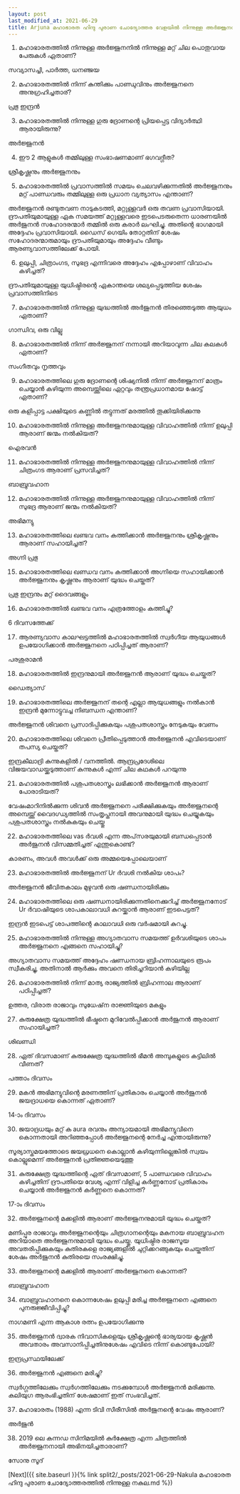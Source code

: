 ```yaml
---
layout: post
last_modified_at: 2021-06-29
title: Arjuna മഹാഭാരത ഹിന്ദു പുരാണ ചോദ്യോത്തര വേളയിൽ നിന്നുള്ള അർജ്ജുനൻ
---
```


1) മഹാഭാരതത്തിൽ നിന്നുള്ള അർജ്ജുനനിൽ നിന്നുള്ള മറ്റ് ചില പൊതുവായ പേരുകൾ ഏതാണ്?

സവ്യാസച്ചി, പാർത്ത, ധനഞ്ജയ

2) മഹാഭാരതത്തിൽ നിന്ന് കുന്തിക്കും പാണ്ഡുവിനും അർജ്ജുനനെ അനുഗ്രഹിച്ചതാര്?

പ്രഭു ഇന്ദ്രൻ

3) മഹാഭാരതത്തിൽ നിന്നുള്ള ഗുരു ദ്രോണന്റെ പ്രിയപ്പെട്ട വിദ്യാർത്ഥി ആരായിരുന്നു?

അർജ്ജുനൻ

4) ഈ 2 ആളുകൾ തമ്മിലുള്ള സംഭാഷണമാണ് ഭഗവദ്ഗീത?

ശ്രീകൃഷ്ണനും അർജ്ജുനനും

5) മഹാഭാരതത്തിൽ പ്രവാസത്തിൽ സമയം ചെലവഴിക്കുന്നതിൽ അർജ്ജുനനും മറ്റ് പാണ്ഡവരും തമ്മിലുള്ള ഒരു പ്രധാന വ്യത്യാസം എന്താണ്?

അർജ്ജുനൻ രണ്ടുതവണ നാടുകടത്തി, മറ്റുള്ളവർ ഒരു തവണ പ്രവാസിയായി. ദ്രൗപതിയുമായുള്ള ഏക സമയത്ത് മറ്റുള്ളവരെ ഇടപെടരുതെന്ന ധാരണയിൽ അർജുനൻ സഹോദരന്മാർ തമ്മിൽ ഒരു കരാർ ലംഘിച്ചു. അതിന്റെ ഭാഗമായി അദ്ദേഹം പ്രവാസിയായി. ഡൈസ് ഗെയിം തോറ്റതിന് ശേഷം സഹോദരന്മാരുമായും ദ്രൗപതിയുമായും അദ്ദേഹം വീണ്ടും ആരണ്യവാസത്തിലേക്ക് പോയി.

6) ഉലുപ്പി, ചിത്രാംഗട, സുഭദ്ര എന്നിവരെ അദ്ദേഹം എപ്പോഴാണ് വിവാഹം കഴിച്ചത്?

ദ്രൗപതിയുമായുള്ള യുധിഷ്ഠിരന്റെ ഏകാന്തയെ ശല്യപ്പെടുത്തിയ ശേഷം പ്രവാസത്തിനിടെ

7) മഹാഭാരതത്തിൽ നിന്നുള്ള യുദ്ധത്തിൽ അർജുനൻ തിരഞ്ഞെടുത്ത ആയുധം ഏതാണ്?

ഗാന്ധിവ, ഒരു വില്ലു

8) മഹാഭാരതത്തിൽ നിന്ന് അർജ്ജുനന് നന്നായി അറിയാവുന്ന ചില കലകൾ ഏതാണ്?

സംഗീതവും നൃത്തവും

9) മഹാഭാരതത്തിലെ ഗുരു ദ്രോണന്റെ ശിഷ്യനിൽ നിന്ന് അർജ്ജുനന് മാത്രം ചെയ്യാൻ കഴിയുന്ന അമ്പെയ്ത്തിലെ ഏറ്റവും തന്ത്രപ്രധാനമായ ഷോട്ട് ഏതാണ്?

ഒരു കളിപ്പാട്ട പക്ഷിയുടെ കണ്ണിൽ തട്ടുന്നത് മരത്തിൽ തൂക്കിയിരിക്കുന്നു

10) മഹാഭാരതത്തിൽ നിന്നുള്ള അർജ്ജുനനുമായുള്ള വിവാഹത്തിൽ നിന്ന് ഉലുപ്പി ആരാണ് ജന്മം നൽകിയത്?

ഐരവൻ

11) മഹാഭാരതത്തിൽ നിന്നുള്ള അർജ്ജുനനുമായുള്ള വിവാഹത്തിൽ നിന്ന് ചിത്രംഗട ആരാണ് പ്രസവിച്ചത്?

ബാബ്രുവഹാന

12) മഹാഭാരതത്തിൽ നിന്നുള്ള അർജ്ജുനനുമായുള്ള വിവാഹത്തിൽ നിന്ന് സുഭദ്ര ആരാണ് ജന്മം നൽകിയത്?

അഭിമന്യു

13) മഹാഭാരതത്തിലെ ഖണ്ടവ വനം കത്തിക്കാൻ അർജ്ജുനനും ശ്രീകൃഷ്ണനും ആരാണ് സഹായിച്ചത്?

അഗ്നി പ്രഭു

15) മഹാഭാരതത്തിലെ ഖണ്ഡവ വനം കത്തിക്കാൻ അഗ്നിയെ സഹായിക്കാൻ അർജ്ജുനനും കൃഷ്ണനും ആരാണ് യുദ്ധം ചെയ്തത്?

പ്രഭു ഇന്ദ്രനും മറ്റ് ദൈവങ്ങളും

16) മഹാഭാരതത്തിൽ ഖണ്ടവ വനം എത്രത്തോളം കത്തിച്ചു?

6 ദിവസത്തേക്ക്

17) ആരണ്യവാസ കാലഘട്ടത്തിൽ മഹാഭാരതത്തിൽ സ്വർഗീയ ആയുധങ്ങൾ ഉപയോഗിക്കാൻ അർജ്ജുനനെ പഠിപ്പിച്ചത് ആരാണ്?

പരശുരാമൻ

18) മഹാഭാരതത്തിൽ ഇന്ദ്രനുമായി അർജ്ജുനൻ ആരാണ് യുദ്ധം ചെയ്തത്?

ഡൈത്യാസ്

19) മഹാഭാരതത്തിലെ അർജ്ജുനന് തന്റെ എല്ലാ ആയുധങ്ങളും നൽകാൻ ഇന്ദ്രൻ മുന്നോട്ടുവച്ച നിബന്ധന എന്താണ്?

അർജ്ജുനൻ ശിവനെ പ്രസാദിപ്പിക്കുകയും പശുപതശാസ്ത്രം നേടുകയും വേണം

20) മഹാഭാരതത്തിലെ ശിവനെ പ്രീതിപ്പെടുത്താൻ അർജ്ജുനൻ എവിടെയാണ് തപസ്യ ചെയ്തത്?

ഇന്ദ്രകീലാദ്രി കുന്നുകളിൽ / വനത്തിൽ. ആന്ദ്രപ്രദേശിലെ വിജയവാഡയ്ക്കടുത്താണ് കുന്നുകൾ എന്ന് ചില കഥകൾ പറയുന്നു

21) മഹാഭാരതത്തിൽ പശുപതശാസ്ത്രം ലഭിക്കാൻ അർജ്ജുനൻ ആരാണ് പോരാടിയത്?

വേഷംമാറിനിൽക്കുന്ന ശിവൻ അർജ്ജുനനെ പരീക്ഷിക്കുകയും അർജ്ജുനന്റെ അമ്പെയ്ത്ത് വൈദഗ്ധ്യത്തിൽ സംതൃപ്തനായി അവനുമായി യുദ്ധം ചെയ്യുകയും പശുപതശാസ്ത്രം നൽകുകയും ചെയ്തു

22) മഹാഭാരതത്തിലെ vas ർ‌വശി എന്ന അപ്‌സരയുമായി ബന്ധപ്പെടാൻ അർജുനൻ വിസമ്മതിച്ചത് എന്തുകൊണ്ട്?

കാരണം, അവൾ അവൾക്ക് ഒരു അമ്മയെപ്പോലെയാണ്

23) മഹാഭാരതത്തിൽ അർജ്ജുനന് Ur ർ‌വശി നൽകിയ ശാപം?

അർജ്ജുനൻ ജീവിതകാലം മുഴുവൻ ഒരു ഷണ്ഡനായിരിക്കും

24) മഹാഭാരതത്തിലെ ഒരു ഷണ്ഡനായിരിക്കുന്നതിനെക്കുറിച്ച് അർജ്ജുനനോട് Ur ർ‌വാഷിയുടെ ശാപകാലാവധി കുറയ്ക്കാൻ ആരാണ് ഇടപെട്ടത്?

ഇന്ദ്രൻ ഇടപെട്ട് ശാപത്തിന്റെ കാലാവധി ഒരു വർഷമായി കുറച്ചു.

25) മഹാഭാരതത്തിൽ നിന്നുള്ള അഗ്യാതവാസ സമയത്ത്‌ ഉർവശിയുടെ ശാപം അർജ്ജുനനെ എങ്ങനെ സഹായിച്ചു?

അഗ്യാതവാസ സമയത്ത് അദ്ദേഹം ഷണ്ഡനായ ബ്രിഹന്നാലയുടെ രൂപം സ്വീകരിച്ചു, അതിനാൽ ആർക്കും അവനെ തിരിച്ചറിയാൻ കഴിയില്ല

26) മഹാഭാരതത്തിൽ നിന്ന് മാത്യ രാജ്യത്തിൽ ബ്രിഹന്നാല ആരാണ് പഠിപ്പിച്ചത്?

ഉത്തര, വിരാത രാജാവും സുധേഷ്‌ന രാജ്ഞിയുടെ മകളും

27) കുരുക്ഷേത്ര യുദ്ധത്തിൽ ഭീഷ്മനെ മുറിവേൽപ്പിക്കാൻ അർജുനൻ ആരാണ് സഹായിച്ചത്?

ശിഖണ്ഡി

28) ഏത് ദിവസമാണ് കുരുക്ഷേത്ര യുദ്ധത്തിൽ ഭീമൻ അമ്പുകളുടെ കട്ടിലിൽ വീണത്?

പത്താം ദിവസം

29) മകൻ അഭിമന്യുവിന്റെ മരണത്തിന് പ്രതികാരം ചെയ്യാൻ അർജുനൻ ജയദ്രാധയെ കൊന്നത് ഏതാണ്?

14-ാം ദിവസം

30) ജയാദ്രധയും മറ്റ് ക aura രവനും അന്യായമായി അഭിമന്യുവിനെ കൊന്നതായി അറിഞ്ഞപ്പോൾ അർജ്ജുനന്റെ നേർച്ച എന്തായിരുന്നു?

സൂര്യാസ്തമയത്തോടെ ജയധ്രധനെ കൊല്ലാൻ കഴിയുന്നില്ലെങ്കിൽ സ്വയം കൊല്ലുമെന്ന് അർജ്ജുനൻ പ്രതിജ്ഞയെടുത്തു

31) കുരുക്ഷേത്ര യുദ്ധത്തിന്റെ ഏത് ദിവസമാണ്, 5 പാണ്ഡവരെ വിവാഹം കഴിച്ചതിന് ദ്രൗപതിയെ വേശ്യ എന്ന് വിളിച്ച കർണ്ണനോട് പ്രതികാരം ചെയ്യാൻ അർജ്ജുനൻ കർണ്ണനെ കൊന്നത്?

17-ാം ദിവസം


32) അർജ്ജുനന്റെ മക്കളിൽ ആരാണ് അർജ്ജുനനുമായി യുദ്ധം ചെയ്തത്?

മണിപ്പുര രാജാവും അർജ്ജുനന്റെയും ചിത്രഗാനന്റെയും മകനായ ബാബ്രുവഹന അറിയാതെ അർജ്ജുനനുമായി യുദ്ധം ചെയ്തു. യുധിഷ്ഠിര രാജസൂയ അവതരിപ്പിക്കുകയും കുതിരകളെ രാജ്യങ്ങളിൽ ചുറ്റിക്കറങ്ങുകയും ചെയ്തതിന് ശേഷം അർജുനൻ കുതിരയെ സംരക്ഷിച്ചു.

33) അർജ്ജുനന്റെ മക്കളിൽ ആരാണ് അർജ്ജുനനെ കൊന്നത്?

ബാബ്രുവഹാന

34) ബാബ്രുവഹാനനെ കൊന്നശേഷം ഉലുപ്പി മരിച്ച അർജ്ജുനനെ എങ്ങനെ പുനരുജ്ജീവിപ്പിച്ചു?

നാഗമണി എന്ന ആകാശ രത്നം ഉപയോഗിക്കുന്നു

35) അർജ്ജുനൻ ദ്വാരക നിവാസികളെയും ശ്രീകൃഷ്ണന്റെ ഭാര്യയായ കൃഷ്ണൻ അവതാരം അവസാനിപ്പിച്ചതിനുശേഷം എവിടെ നിന്ന് കൊണ്ടുപോയി?

ഇന്ദ്രപ്രസ്ഥയിലേക്ക്

36) അർജ്ജുനൻ എങ്ങനെ മരിച്ചു?

സ്വർഗ്ഗത്തിലേക്കും സ്വർഗത്തിലേക്കും നടക്കുമ്പോൾ അർജ്ജുനൻ മരിക്കുന്നു. കലിയുഗ ആരംഭിച്ചതിന് ശേഷമാണ് ഇത് സംഭവിച്ചത്.

37) മഹാഭാരതം (1988) എന്ന ടിവി സീരീസിൽ അർജുനന്റെ വേഷം ആരാണ്?

അർജുൻ

38) 2019 ലെ കന്നഡ സിനിമയിൽ കുർക്ഷേത്ര എന്ന ചിത്രത്തിൽ അർജ്ജുനനായി അഭിനയിച്ചതാരാണ്?

സോനു സൂദ്

[Next]({{ site.baseurl }}{% link  split2/_posts/2021-06-29-Nakula മഹാഭാരത ഹിന്ദു പുരാണ ചോദ്യോത്തരത്തിൽ നിന്നുള്ള നകുല.md %})

